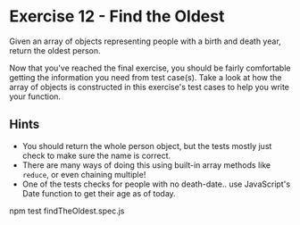 # Exercise 12 - Find the Oldest

Given an array of objects representing people with a birth and death year, return the oldest person.

Now that you've reached the final exercise, you should be fairly comfortable getting the information you need from test case(s). Take a look at how the array of objects is constructed in this exercise's test cases to help you write your function.

## Hints

- You should return the whole person object, but the tests mostly just check to make sure the name is correct.
- There are many ways of doing this using built-in array methods like `reduce`, or even chaining multiple!
- One of the tests checks for people with no death-date.. use JavaScript's Date function to get their age as of today.

npm test findTheOldest.spec.js
